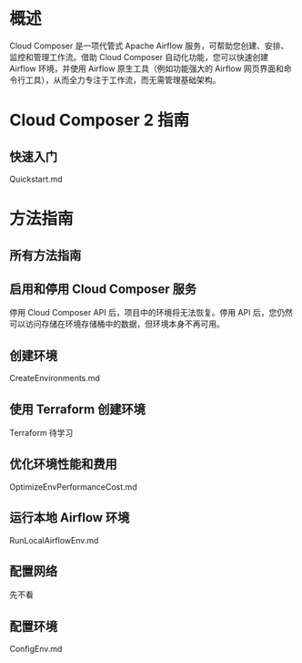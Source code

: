 # 概述
Cloud Composer 是一项代管式 Apache Airflow 服务，可帮助您创建、安排、监控和管理工作流。借助 Cloud Composer 自动化功能，您可以快速创建 Airflow 环境，并使用 Airflow 原生工具（例如功能强大的 Airflow 网页界面和命令行工具），从而全力专注于工作流，而无需管理基础架构。

# Cloud Composer 2 指南
## 快速入门
Quickstart.md

# 方法指南
## 所有方法指南

## 启用和停用 Cloud Composer 服务
停用 Cloud Composer API 后，项目中的环境将无法恢复。停用 API 后，您仍然可以访问存储在环境存储桶中的数据，但环境本身不再可用。

## 创建环境
CreateEnvironments.md

## 使用 Terraform 创建环境
Terraform 待学习

## 优化环境性能和费用
OptimizeEnvPerformanceCost.md

## 运行本地 Airflow 环境
RunLocalAirflowEnv.md

## 配置网络
先不看

## 配置环境
ConfigEnv.md
